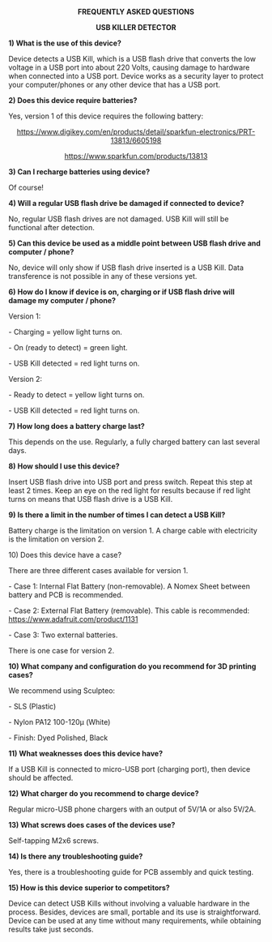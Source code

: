 <p align="center">
    <strong>FREQUENTLY ASKED QUESTIONS</strong>
</p>
<p align="center">
    <strong></strong>
</p>
<p align="center">
    <strong>USB KILLER DETECTOR</strong>
</p>
<p>
    <strong>1) What is the use of this device?</strong>
</p>
<p>
    Device detects a USB Kill, which is a USB flash drive that converts the low
    voltage in a USB port into about 220 Volts, causing damage to hardware when
    connected into a USB port. Device works as a security layer to protect your
    computer/phones or any other device that has a USB port.
</p>
<p>
    <strong>2) Does this device require batteries?</strong>
</p>
<p>
    Yes, version 1 of this device requires the following battery:
</p>
<p align="center">
    <a
        href="https://www.digikey.com/en/products/detail/sparkfun-electronics/PRT-13813/6605198"
    >
        https://www.digikey.com/en/products/detail/sparkfun-electronics/PRT-13813/6605198
    </a>
</p>
<p align="center">
    <a href="https://www.sparkfun.com/products/13813">
        https://www.sparkfun.com/products/13813
    </a>
</p>
<p>
    <strong>3) Can I recharge batteries using device?</strong>
</p>
<p>
    Of course!
</p>
<p>
    <strong>
        4) Will a regular USB flash drive be damaged if connected to device?
    </strong>
</p>
<p>
    No, regular USB flash drives are not damaged. USB Kill will still be
    functional after detection.
</p>
<p>
    <strong>
        5) Can this device be used as a middle point between USB flash drive
        and computer / phone?
    </strong>
</p>
<p>
    No, device will only show if USB flash drive inserted is a USB Kill. Data
    transference is not possible in any of these versions yet.
</p>
<p>
    <strong>
        6) How do I know if device is on, charging or if USB flash drive will
        damage my computer / phone?
    </strong>
</p>
<p>
    Version 1:
</p>
<p>
    - Charging = yellow light turns on.
</p>
<p>
    - On (ready to detect) = green light.
</p>
<p>
    - USB Kill detected = red light turns on.
</p>
<p>
    Version 2:
</p>
<p>
    - Ready to detect = yellow light turns on.
</p>
<p>
    - USB Kill detected = red light turns on.
</p>
<p>
    <strong>7) How long does a battery charge last?</strong>
</p>
<p>
    This depends on the use. Regularly, a fully charged battery can last
    several days.
</p>
<p>
    <strong>8) How should I use this device?</strong>
</p>
<p>
    Insert USB flash drive into USB port and press switch. Repeat this step at
    least 2 times. Keep an eye on the red light for results because if red
    light turns on means that USB flash drive is a USB Kill.
</p>
<p>
    <strong>
        9) Is there a limit in the number of times I can detect a USB Kill?
    </strong>
</p>
<p>
    Battery charge is the limitation on version 1. A charge cable with
    electricity is the limitation on version 2.
</p>
<p>
    10) Does this device have a case?
</p>
<p>
    There are three different cases available for version 1.
</p>
<p>
    - Case 1: Internal Flat Battery (non-removable). A Nomex Sheet between
    battery and PCB is recommended.
</p>
<p>
    - Case 2: External Flat Battery (removable). This cable is recommended:
    <a href="https://www.adafruit.com/product/1131">
        https://www.adafruit.com/product/1131
    </a>
</p>
<p>
    - Case 3: Two external batteries.
</p>
<p>
    There is one case for version 2.
</p>
<p>
    <strong>
        10) What company and configuration do you recommend for 3D printing
        cases?
    </strong>
</p>
<p>
    We recommend using Sculpteo:
</p>
<p>
    - SLS (Plastic)
</p>
<p>
    - Nylon PA12 100-120μ (White)
</p>
<p>
    - Finish: Dyed Polished, Black
</p>
<p>
    <strong>11) What weaknesses does this device have?</strong>
</p>
<p>
    If a USB Kill is connected to micro-USB port (charging port), then device
    should be affected.
</p>
<p>
    <strong>12) What charger do you recommend to charge device?</strong>
</p>
<p>
    Regular micro-USB phone chargers with an output of 5V/1A or also 5V/2A.
</p>
<p>
    <strong>13) What screws does cases of the devices use?</strong>
</p>
<p>
    Self-tapping M2x6 screws.
</p>
<p>
    <strong>14) Is there any troubleshooting guide?</strong>
</p>
<p>
    Yes, there is a troubleshooting guide for PCB assembly and quick testing.
</p>
<p>
    <strong>15) How is this device superior to competitors?</strong>
</p>
<p>
    Device can detect USB Kills without involving a valuable hardware in the
    process. Besides, devices are small, portable and its use is
    straightforward. Device can be used at any time without many requirements,
    while obtaining results take just seconds.
</p>

